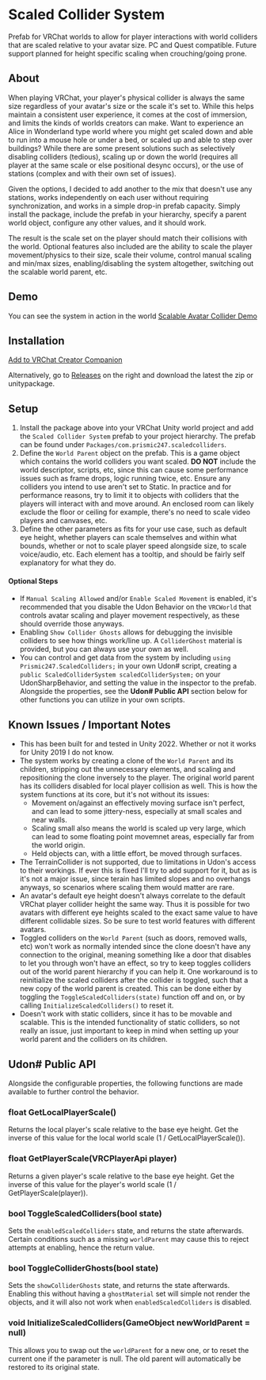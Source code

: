 # Scaled Collider System

Prefab for VRChat worlds to allow for player interactions with world colliders that are scaled relative to your avatar size. PC and Quest compatible. Future support planned for height specific scaling when crouching/going prone.

## About

When playing VRChat, your player's physical collider is always the same size regardless of your avatar's size or the scale it's set to. While this helps maintain a consistent user experience, it comes at the cost of immersion, and limits the kinds of worlds creators can make. Want to experience an Alice in Wonderland type world where you might get scaled down and able to run into a mouse hole or under a bed, or scaled up and able to step over buildings? While there are some present solutions such as selectively disabling colliders (tedious), scaling up or down the world (requires all player at the same scale or else positional desync occurs), or the use of stations (complex and with their own set of issues).

Given the options, I decided to add another to the mix that doesn't use any stations, works independently on each user without requiring synchronization, and works in a simple drop-in prefab capacity. Simply install the package, include the prefab in your hierarchy, specify a parent world object, configure any other values, and it should work.

The result is the scale set on the player should match their collisions with the world. Optional features also included are the ability to scale the player movement/physics to their size, scale their volume, control manual scaling and min/max sizes, enabling/disabling the system altogether, switching out the scalable world parent, etc.

## Demo

You can see the system in action in the world [Scalable Avatar Collider Demo](https://vrchat.com/home/world/wrld_5f61ec26-37fc-491a-84af-14f4cbafbba5)

## Installation

[Add to VRChat Creator Companion](https://prismic247.github.io/ScaledColliderSystem/)

Alternatively, go to [Releases](https://github.com/Prismic247/ScaledColliderSystem/releases) on the right and download the latest the zip or unitypackage.

## Setup

1. Install the package above into your VRChat Unity world project and add the `Scaled Collider System` prefab to your project hierarchy. The prefab can be found under `Packages/com.prismic247.scaledcolliders`.
2. Define the `World Parent` object on the prefab. This is a game object which contains the world colliders you want scaled. **DO NOT** include the world descriptor, scripts, etc, since this can cause some performance issues such as frame drops, logic running twice, etc. Ensure any colliders you intend to use aren't set to Static. In practice and for performance reasons, try to limit it to objects with colliders that the players will interact with and move around. An enclosed room can likely exclude the floor or ceiling for example, there's no need to scale video players and canvases, etc.
3. Define the other parameters as fits for your use case, such as default eye height, whether players can scale themselves and within what bounds, whether or not to scale player speed alongside size, to scale voice/audio, etc. Each element has a tooltip, and should be fairly self explanatory for what they do.

#### Optional Steps

- If `Manual Scaling Allowed` and/or `Enable Scaled Movement` is enabled, it's recommended that you disable the Udon Behavior on the `VRCWorld` that controls avatar scaling and player movement respectively, as these should override those anyways.
- Enabling `Show Collider Ghosts` allows for debugging the invisible colliders to see how things work/line up. A `ColliderGhost` material is provided, but you can always use your own as well.
- You can control and get data from the system by including `using Prismic247.ScaledColliders;` in your own Udon# script, creating a `public ScaledColliderSystem scaledColliderSystem;` on your UdonSharpBehavior, and setting the value in the inspector to the prefab. Alongside the properties, see the **Udon# Public API** section below for other functions you can utilize in your own scripts.

## Known Issues / Important Notes

- This has been built for and tested in Unity 2022. Whether or not it works for Unity 2019 I do not know.
- The system works by creating a clone of the `World Parent` and its children, stripping out the unnecessary elements, and scaling and repositioning the clone inversely to the player. The original world parent has its colliders disabled for local player collision as well. This is how the system functions at its core, but it's not without its issues:
	- Movement on/against an effectively moving surface isn't perfect, and can lead to some jittery-ness, especially at small scales and near walls.
	- Scaling small also means the world is scaled up very large, which can lead to some floating point movemnet areas, especially far from the world origin.
	- Held objects can, with a little effort, be moved through surfaces.
- The TerrainCollider is not supported, due to limitations in Udon's access to their workings. If ever this is fixed I'll try to add support for it, but as is it's not a major issue, since terain has limited slopes and no overhangs anyways, so scenarios where scaling them would matter are rare.
- An avatar's default eye height doesn't always correlate to the default VRChat player collider height the same way. Thus it is possible for two avatars with different eye heights scaled to the exact same value to have different collidable sizes. So be sure to test world features with different avatars.
- Toggled colliders on the `World Parent` (such as doors, removed walls, etc) won't work as normally intended since the clone doesn't have any connection to the original, meaning something like a door that disables to let you through won't have an effect, so try to keep toggles colliders out of the world parent hierarchy if you can help it. One workaround is to reinitialize the scaled colliders after the collider is toggled, such that a new copy of the world parent is created. This can be done either by toggling the `ToggleScaledColliders(state)` function off and on, or by calling `InitializeScaledColliders()` to reset it.
- Doesn't work with static colliders, since it has to be movable and scalable. This is the intended functionality of static colliders, so not really an issue, just important to keep in mind when setting up your world parent and the colliders on its children.

## Udon# Public API

Alongside the configurable properties, the following functions are made available to further control the behavior.

### float GetLocalPlayerScale()
Returns the local player's scale relative to the base eye height. Get the inverse of this value for the local world scale (1 / GetLocalPlayerScale()).

### float GetPlayerScale(VRCPlayerApi player)
Returns a given player's scale relative to the base eye height. Get the inverse of this value for the player's world scale (1 / GetPlayerScale(player)).

### bool ToggleScaledColliders(bool state)
Sets the `enabledScaledColliders` state, and returns the state afterwards. Certain conditions such as a missing `worldParent` may cause this to reject attempts at enabling, hence the return value.

### bool ToggleColliderGhosts(bool state)
Sets the `showColliderGhosts` state, and returns the state afterwards. Enabling this without having a `ghostMaterial` set will simple not render the objects, and it will also not work when `enabledScaledColliders` is disabled.

### void InitializeScaledColliders(GameObject newWorldParent = null)
This allows you to swap out the `worldParent` for a new one, or to reset the current one if the parameter is null. The old parent will automatically be restored to its original state.

